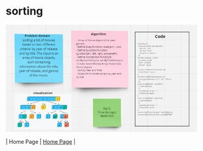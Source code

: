 # sorting

![insertion](../images/movie-sort.PNG)

| Home Page               | [Home Page](../../README.md)                                |